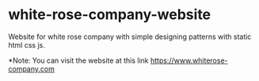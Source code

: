 # white-rose-company-website
Website for white rose company with simple designing patterns with static html css js.

*Note: You can visit the website at this link
https://www.whiterose-company.com

